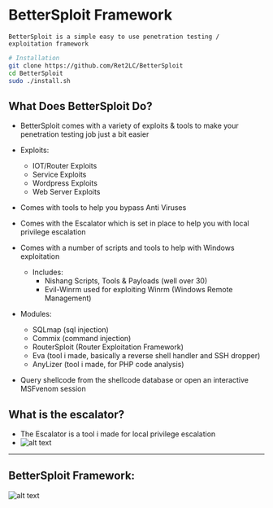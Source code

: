 # BetterSploit Framework

```text
BetterSploit is a simple easy to use penetration testing / exploitation framework
```

```bash
# Installation
git clone https://github.com/Ret2LC/BetterSploit
cd BetterSploit
sudo ./install.sh
```
## What Does BetterSploit Do?
- BetterSploit comes with a variety of exploits & tools to make your penetration testing job just a bit easier

- Exploits:
  + IOT/Router Exploits
  + Service Exploits
  + Wordpress Exploits
  + Web Server Exploits

- Comes with tools to help you bypass Anti Viruses

- Comes with the Escalator which is set in place to help you with local privilege escalation

- Comes with a number of scripts and tools to help with Windows exploitation
  - Includes:
    + Nishang Scripts, Tools & Payloads (well over 30)
    + Evil-Winrm used for exploiting Winrm (Windows Remote Management)

- Modules:
  + SQLmap (sql injection)
  + Commix (command injection)
  + RouterSploit (Router Exploitation Framework)
  + Eva (tool i made, basically a reverse shell handler and SSH dropper)
  + AnyLizer (tool i made, for PHP code analysis)

- Query shellcode from the shellcode database or open an interactive MSFvenom session

## What is the escalator?
  - The Escalator is a tool i made for local privilege escalation
  - ![alt text](https://i.imgur.com/IXQhPCR.png)

----

## BetterSploit Framework:

![alt text](https://i.imgur.com/wYYMoqg.png)
